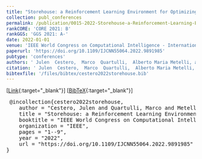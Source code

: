 ```yaml
---
title: "Storehouse: a Reinforcement Learning Environment for Optimizing Warehouse Management"
collection: publ_conferences
permalink: /publication/0015-2022-Storehouse-a-Reinforcement-Learning-Environment-for-Optimizing-Warehouse-Management
rankCORE: 'CORE 2021: B'
rankGGS: 'GGS 2021: A-'
date: 2022-01-01
venue: 'IEEE World Congress on Computational Intelligence - International Joint Conference on Neural Networks (IJCNN)'
paperurl: 'https://doi.org/10.1109/IJCNN55064.2022.9891985'
pubtype: 'conferences'
authors: ' Julen  Cestero,  Marco  Quartulli,  Alberto Maria Metelli, and  Marcello  Restelli'
citation: ' Julen  Cestero,  Marco  Quartulli,  Alberto Maria Metelli, and  Marcello  Restelli&quot;Storehouse: a Reinforcement Learning Environment for Optimizing Warehouse Management.&quot; IEEE World Congress on Computational Intelligence - International Joint Conference on Neural Networks (IJCNN), 2022'
bibtexfile: '/files/bibtex/cestero2022storehouse.bib'
---
```

 [[Link](https://doi.org/10.1109/IJCNN55064.2022.9891985){:target="_blank"}] [[BibTeX](/files/bibtex/cestero2022storehouse.bib){:target="_blank"}] 
<pre> @incollection{cestero2022storehouse,
    author = "Cestero, Julen and Quartulli, Marco and Metelli, Alberto Maria and Restelli, Marcello",
    title = "Storehouse: a Reinforcement Learning Environment for Optimizing Warehouse Management",
    booktitle = "IEEE World Congress on Computational Intelligence - International Joint Conference on Neural Networks ({IJCNN})",
    organization = "IEEE",
    pages = "1--9",
    year = "2022",
    url = "https://doi.org/10.1109/IJCNN55064.2022.9891985"
} </pre>
